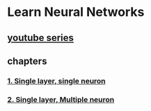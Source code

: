 # Learn Neural Networks
## <a href="https://www.youtube.com/watch?v=lGLto9Xd7bU&list=PLQVvvaa0QuDcjD5BAw2DxE6OF2tius3V3">youtube series</a>
## chapters
### <a href="">1. Single layer, single neuron</a>
### <a href="">2. Single layer, Multiple neuron</a>
